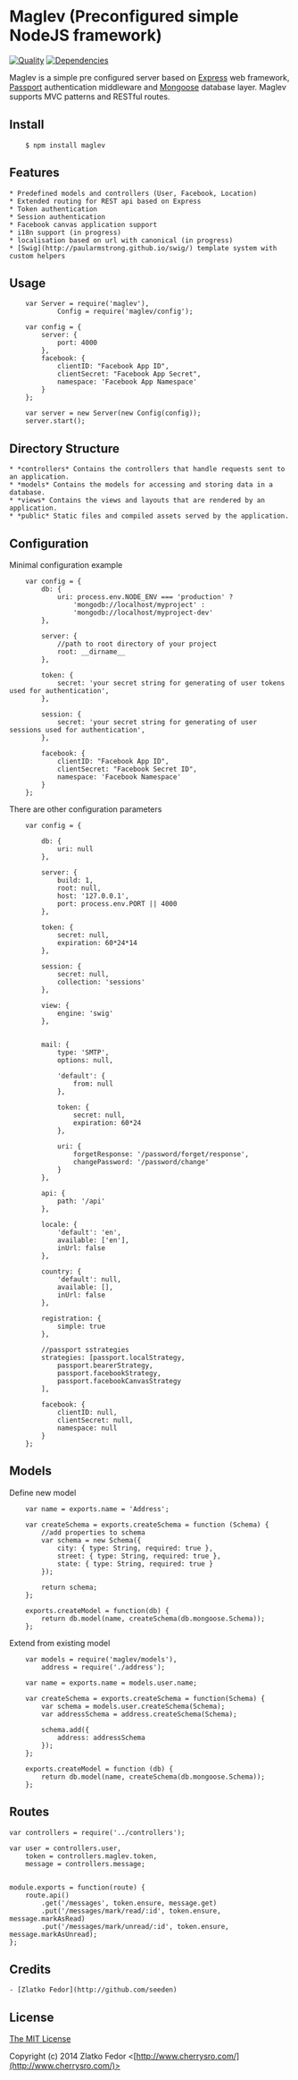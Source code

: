 # Maglev (Preconfigured simple NodeJS framework)


[![Quality](https://codeclimate.com/github/seeden/maglev.png)](https://codeclimate.com/github/seeden/maglev/badges)
[![Dependencies](https://david-dm.org/seeden/maglev.png)](https://david-dm.org/seeden/maglev)


Maglev is a simple pre configured server based on [Express](http://expressjs.com/) web framework, [Passport](http://passportjs.org/) authentication middleware and [Mongoose](http://mongoosejs.com/) database layer.
Maglev supports MVC patterns and RESTful routes.


## Install

		$ npm install maglev

## Features

	* Predefined models and controllers (User, Facebook, Location)
	* Extended routing for REST api based on Express
	* Token authentication
	* Session authentication
	* Facebook canvas application support 
	* i18n support (in progress)
	* localisation based on url with canonical (in progress) 
	* [Swig](http://paularmstrong.github.io/swig/) template system with custom helpers

## Usage

		var Server = require('maglev'),
				Config = require('maglev/config');

		var config = {
			server: {
				port: 4000
			},
			facebook: {
				clientID: "Facebook App ID",
				clientSecret: "Facebook App Secret",
				namespace: 'Facebook App Namespace'
			}
		};

		var server = new Server(new Config(config));
		server.start();


## Directory Structure

	* *controllers* Contains the controllers that handle requests sent to an application.
	* *models* Contains the models for accessing and storing data in a database.
	* *views* Contains the views and layouts that are rendered by an application.
	* *public* Static files and compiled assets served by the application.

## Configuration

Minimal configuration example

		var config = {
			db: {
				uri: process.env.NODE_ENV === 'production' ?
					'mongodb://localhost/myproject' :
					'mongodb://localhost/myproject-dev'
			},
			
			server: {
				//path to root directory of your project
				root: __dirname__
			},

			token: {
				secret: 'your secret string for generating of user tokens used for authentication',
			},

			session: {
				secret: 'your secret string for generating of user sessions used for authentication',
			},	

			facebook: {
				clientID: "Facebook App ID",
				clientSecret: "Facebook Secret ID",
				namespace: 'Facebook Namespace'
			}
		};

There are other configuration parameters

		var config = {

			db: {
				uri: null
			},
			
			server: {
				build: 1,
				root: null,
				host: '127.0.0.1',
				port: process.env.PORT || 4000
			},

			token: {
				secret: null,
				expiration: 60*24*14
			},

			session: {
				secret: null,
				collection: 'sessions'
			},

			view: {
				engine: 'swig'
			},


			mail: {
				type: 'SMTP',
				options: null,

				'default': {
					from: null
				},

				token: {
					secret: null,
					expiration: 60*24
				},

				uri: {
					forgetResponse: '/password/forget/response',
					changePassword: '/password/change'
				}
			},

			api: {
				path: '/api'
			},

			locale: {
				'default': 'en',
				available: ['en'],
				inUrl: false
			},

			country: {
				'default': null,
				available: [],
				inUrl: false
			},	

			registration: {
				simple: true
			},

			//passport sstrategies
			strategies: [passport.localStrategy, 
				passport.bearerStrategy, 
				passport.facebookStrategy, 
				passport.facebookCanvasStrategy
			],

			facebook: {
				clientID: null,
				clientSecret: null,
				namespace: null
			}
		};

## Models
Define new model

		var name = exports.name = 'Address';

		var createSchema = exports.createSchema = function (Schema) {
			//add properties to schema
			var schema = new Schema({
				city: { type: String, required: true },
				street: { type: String, required: true },
				state: { type: String, required: true }
			});

			return schema;
		};

		exports.createModel = function(db) {
			return db.model(name, createSchema(db.mongoose.Schema));   
		};

Extend from existing model

		var models = require('maglev/models'),
			address = require('./address');

		var name = exports.name = models.user.name;

		var createSchema = exports.createSchema = function(Schema) {
			var schema = models.user.createSchema(Schema);
			var addressSchema = address.createSchema(Schema);

			schema.add({
				address: addressSchema       
			});
		};

		exports.createModel = function (db) {
			return db.model(name, createSchema(db.mongoose.Schema));   
		};
		

## Routes

	var controllers = require('../controllers');

	var	user = controllers.user,
		token = controllers.maglev.token,
		message = controllers.message;


	module.exports = function(route) {
		route.api()
			.get('/messages', token.ensure, message.get)
			.put('/messages/mark/read/:id', token.ensure, message.markAsRead)
			.put('/messages/mark/unread/:id', token.ensure, message.markAsUnread);
	};
		
## Credits

	- [Zlatko Fedor](http://github.com/seeden)

## License

[The MIT License](http://opensource.org/licenses/MIT)

Copyright (c) 2014 Zlatko Fedor <[http://www.cherrysro.com/](http://www.cherrysro.com/)>